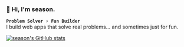 ### 👋 Hi, I'm season.
**`Problem Solver ⚡ Fun Builder`**  
I build web apps that solve real problems... and sometimes just for fun.

[![season's GitHub stats](https://github-readme-stats.vercel.app/api?username=seasonagain&show_icons=true&theme=radical&hide_border=true&include_all_commits=true)](https://github.com/seasonagain)
